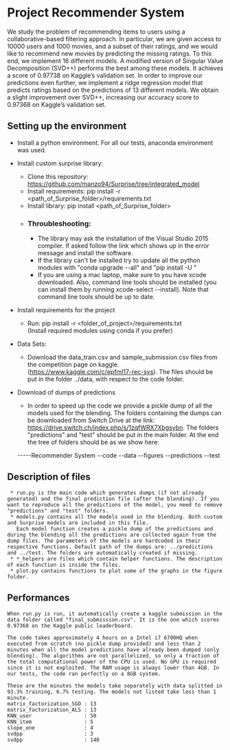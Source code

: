 # Project Recommender System

We study the problem of recommending items to users using a collaborative-based filtering approach. In particular, we are  given access to 10000 users and 1000 movies, and a subset of their ratings, and we would like to recommend new
movies by predicting the missing ratings. To this end, we
implement 16 different models. A modified version of Singular
Value Decomposition (SVD++) performs the best among these
models. It achieves a score of 0.97738 on Kaggle’s validation set. 
In order to improve our predictions even further, we
implement a ridge regression model that predicts ratings based
on the predictions of 13 different models. We obtain a slight
improvement over SVD++, increasing our accuracy score to
0.97368 on Kaggle’s validation set. 

## Setting up the environment

* Install a python environment. For all our tests, anaconda environment was used.

* Install custom surprise library:
	* Clone this repository: https://github.com/manzo94/Surprise/tree/integrated_model
	* Install requirements: pip install -r <path_of_Surprise_folder>/requirements.txt
	* Install library:  pip install <path_of_Surprise_folder>
	* ### Throubleshooting:
		* The library may ask the installation of the Visual Studio 2015 compiler.
		  If asked follow the link which shows up in the error message and install the software.
	    * If the library can't be installed try to update all the python modules with 
		  "conda upgrade --all" and "pip install -U <modules>"
        * If you are using a mac laptop, make sure to you have xcode downloaded. Also, command line tools should be installed (you can install them by running xcode-select --install). Note that command line tools should be up to date.

* Install requirements for the project
	* Run: pip install -r <folder_of_project>/requirements.txt  
	  (Install required modules using conda if you prefer)

* Data Sets:
    * Download the data_train.csv and sample_submission.csv files from the competition page on kaggle.
	  (https://www.kaggle.com/c/epfml17-rec-sys). The files should be put in the folder ../data, with
	  respect to the code folder.
	  
* Download of dumps of predictions
	* In order to speed up the code we provide a pickle dump of all the models used for the blending. The folders containing the dumps can be downloaded from Switch Drive at the link: https://drive.switch.ch/index.php/s/1zqfWRX7Xbgsybn.
	The folders "predictions" and "test" should be put in the main folder. At the end the tree of folders should be as we show here:
	
	-----Recommender System
		--code
		--data
		--figures
		--predictions
		--test
	
## Description of files

	 * run.py is the main code which generates dumps (if not already generated) and the final prediction file (after the blending). If you want to reproduce all the predictions of the model, you need to remove "predictions" and "test" folders.
	 * models.py contains all the models used in the blending. Both custom and Surprise models are included in this file.
	   Each model function creates a pickle dump of the predictions and during the blending all the predictions are collected again from the dump files. The parameters of the models are hardcoded in their respective functions. Default path of the dumps are: ../predictions and ../test. The folders are automatically created if missing.
	 * *_helpers are files which contain helper functions. The description of each function is inside the files.
	 * plot.py contains functions to plot some of the graphs in the figure folder.

## Performances
	When run.py is run, it automatically create a kaggle submission in the data folder called "final_submission.csv". It is the one which scores 0.97368 on the Kaggle public leaderboard.

	The code takes approximately 4 hours on a Intel i7 6700HQ when executed from scratch (no pickle dump provided) and less than 2 minutes when all the model predictions have already been dumped (only blending). The algorithms are not parallelized, so only a fraction of the total computational power of the	CPU is used. No GPU is required since it is not exploited. The RAM usage is always lower than 4GB. In our tests, the code ran perfectly on a 8GB system.
	
	These are the minutes the models take separately with data splitted in 93.3% training, 6.7% testing. The models not listed take less than 1 minute.
    matrix_factorization_SGD : 13
    matrix_factorization_ALS : 13
    KNN_user                 : 50
    KNN_item                 : 5
    slope_one                : 4
    svdpp                    : 3
    svdpp                    : 140
	

 

